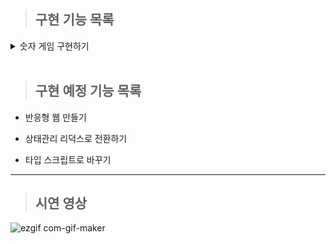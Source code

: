 > ## 구현 기능 목록

<details>
<summary>숫자 게임 구현하기</summary>
<div markdown="1">

- 컴퓨터가 각 자리의 숫자가 모두 다른 세자리 수 뽑게 하기  

- 인풋 태그 값으로 문자열을 입력하거나 혹은 세자리 수를 입력하고 제출 버튼 누르면 안내문구 내보내기  

- 입력한 값에 따른 결과 보여주기 (스트라이크, 볼, 포볼)  

- 실행 결과 기록하는 공간 만들기

- 1 입력했을 경우 게임 재시작, 2 입력했을 경우 게임 종료 문구 띄우기
  
- 전광판 부분에서 새로운 값 추가 시 스크롤 자동으로 내려가게 하기

</div>
</details>
  
<br />

> ## 구현 예정 기능 목록

- 반응형 웹 만들기

- 상태관리 리덕스로 전환하기

- 타입 스크립트로 바꾸기

----------------------------------------------------

> ## 시연 영상

![ezgif com-gif-maker](https://user-images.githubusercontent.com/79782594/158919267-5f14cb78-6e0b-4ebb-8e52-f56a8de509fb.gif)
